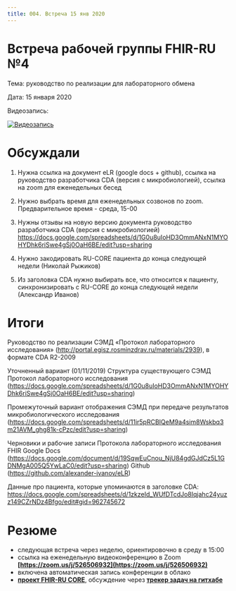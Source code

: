 ```yaml
---
title: 004. Встреча 15 янв 2020
---
```


# Встреча рабочей группы FHIR-RU №4

Тема: руководство по реализации для лабораторного обмена

Дата: 15 января 2020

Видеозапись:

[![Видеозапись](http://img.youtube.com/vi/qAldQDbMc_Q/0.jpg)](https://youtu.be/qAldQDbMc_Q)


# Обсуждали

1. Нужна ссылка на документ eLR (google docs + github), ссылка на руководство разработчика CDA (версия с микробиологией), ссылка на zoom для еженедельных бесед 

2. Нужно выбрать время для еженедельных созвонов по zoom. Предварительное время - среда, 15-00

3. Нужны отзывы на новую версию документа руководство разработчика CDA (версия с микробиологией)
https://docs.google.com/spreadsheets/d/1G0u8uIoHD3OmmANxN1MYOHYDhk6riSwe4gSj0OaH6BE/edit?usp=sharing

4. Нужно закодировать RU-CORE пациента до конца следующей недели (Николай Рыжиков)

5. Из заголовка CDA нужно выбирать все, что относится к пациенту, синхронизировать с RU-CORE до конца следующей недели (Александр Иванов)

# Итоги

Руководство по реализации СЭМД «Протокол лабораторного исследования» (http://portal.egisz.rosminzdrav.ru/materials/2939), в формате CDA R2-2009 

Уточненный вариант (01/11/2019)
Структура существующего СЭМД Протокол лабораторного исследования (https://docs.google.com/spreadsheets/d/1G0u8uIoHD3OmmANxN1MYOHYDhk6riSwe4gSj0OaH6BE/edit?usp=sharing)

Промежуточный вариант отображения СЭМД при передаче результатов микробиологического исследования (https://docs.google.com/spreadsheets/d/11ir5pRCBIQeM9a4sim8Wskbq3m21AVM_ghg81k-cPzc/edit?usp=sharing)

Черновики и рабочие записи Протокола лабораторного исследования FHIR 
Google Docs (https://docs.google.com/document/d/19SqwEuCnou_NjU84gdGJdCz5L1GDNMgA005Q5YwLaC0/edit?usp=sharing)
Github (https://github.com/alexander-ivanov/eLR)

Данные про пациента, которые упоминаются в заголовке CDA:
https://docs.google.com/spreadsheets/d/1zkzeId_WUfDTcdJo8Iqjahc24yuzz149CZrNDz4Bfgo/edit#gid=962745672

# Резюме
- следующая встреча через неделю, ориентировочно в среду в 15:00
- ссылка на еженедельную видеоконференцию в Zoom __[https://zoom.us/j/526506932](https://zoom.us/j/526506932)__
- включена автоматическая запись конференции в облако
- __[проект FHIR-RU CORE](https://fhir-ru.github.io/core/profiles/Patient/basic.html)__, обсуждение через __[трекер задач на гитхабе](https://github.com/fhir-ru/core/issues)__


